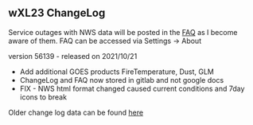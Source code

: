 
## wXL23 ChangeLog

Service outages with NWS data will be posted in the [FAQ]() as I become aware of them. 
FAQ can be accessed via Settings -> About

version 56139 - released on 2021/10/21
* Add additional GOES products FireTemperature, Dust, GLM
* ChangeLog and FAQ now stored in gitlab and not google docs
* FIX - NWS html format changed caused current conditions and 7day icons to break

Older change log data can be found [here](https://docs.google.com/document/d/e/2PACX-1vRZeQDVwKgzgzO2byDxjxcsTbj9JbwZIU_zhS-r7vUwlIDx1QjcltHThLOmG5P_FKs0Td8bYiQdRMgO/pub)

